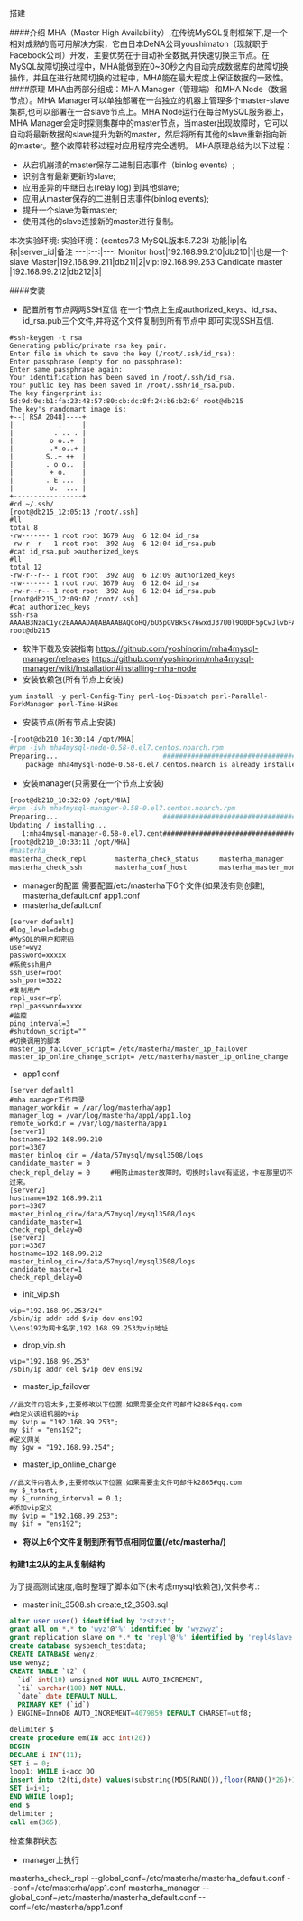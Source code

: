 搭建


####介绍
MHA（Master High Availability）,在传统MySQL复制框架下,是一个相对成熟的高可用解决方案，它由日本DeNA公司youshimaton（现就职于Facebook公司）开发，主要优势在于自动补全数据,并快速切换主节点。在MySQL故障切换过程中，MHA能做到在0~30秒之内自动完成数据库的故障切换操作，并且在进行故障切换的过程中，MHA能在最大程度上保证数据的一致性。
####原理
MHA由两部分组成：MHA Manager（管理端）和MHA Node（数据节点）。MHA Manager可以单独部署在一台独立的机器上管理多个master-slave集群,也可以部署在一台slave节点上。MHA Node运行在每台MySQL服务器上，MHA Manager会定时探测集群中的master节点，当master出现故障时，它可以自动将最新数据的slave提升为新的master，然后将所有其他的slave重新指向新的master。整个故障转移过程对应用程序完全透明。
MHA原理总结为以下过程：
- 从宕机崩溃的master保存二进制日志事件（binlog events）;
- 识别含有最新更新的slave;
- 应用差异的中继日志(relay log) 到其他slave;
- 应用从master保存的二进制日志事件(binlog events);
- 提升一个slave为新master;
- 使用其他的slave连接新的master进行复制。

本次实验环境:
实验环境：(centos7.3 MySQL版本5.7.23)
功能|ip|名称|server_id|备注
---|:--:|---:
Monitor host|192.168.99.210|db210|1|也是一个slave
Master|192.168.99.211|db211|2|vip:192.168.99.253
Candicate master |192.168.99.212|db212|3|

####安装
- 配置所有节点两两SSH互信
 在一个节点上生成authorized_keys、id_rsa、id_rsa.pub三个文件,并将这个文件复制到所有节点中.即可实现SSH互信.
```
#ssh-keygen -t rsa 
Generating public/private rsa key pair.
Enter file in which to save the key (/root/.ssh/id_rsa): 
Enter passphrase (empty for no passphrase): 
Enter same passphrase again: 
Your identification has been saved in /root/.ssh/id_rsa.
Your public key has been saved in /root/.ssh/id_rsa.pub.
The key fingerprint is:
5d:9d:9e:b1:fa:23:48:57:80:cb:dc:8f:24:b6:b2:6f root@db215
The key's randomart image is:
+--[ RSA 2048]----+
|           .     |
|          . .. . |
|         o o..+  |
|         .*.o..+ |
|        S..+ ++  |
|        . o o..  |
|         + o.    |
|        . E ...  |
|         o.  ... |
+-----------------+
#cd ~/.ssh/
[root@db215_12:05:13 /root/.ssh]  
#ll
total 8
-rw------- 1 root root 1679 Aug  6 12:04 id_rsa
-rw-r--r-- 1 root root  392 Aug  6 12:04 id_rsa.pub
#cat id_rsa.pub >authorized_keys
#ll
total 12
-rw-r--r-- 1 root root  392 Aug  6 12:09 authorized_keys
-rw------- 1 root root 1679 Aug  6 12:04 id_rsa
-rw-r--r-- 1 root root  392 Aug  6 12:04 id_rsa.pub
[root@db215_12:09:07 /root/.ssh]  
#cat authorized_keys 
ssh-rsa AAAAB3NzaC1yc2EAAAADAQABAAABAQCoHQ/bU5pGVBkSk76wxdJ37U0l9O0DF5pCwJlvbFAr96pfBLu30/1hZ+tX/yrLF//Y68qC2fV2og4I5o25e5c9HYbiTiaC4mqO42ij3rBe96H1FUGG5/3sYvuTmPXXI2Sh+mlqM/1omnl0wjTVc0QXZhDTEqfB2p6AWjvCq5xkPKxB+smtEHlJiymKnQhd+jffpsrW50KLbbCr+mKb3DXyquuHDYEze2WrK6+RHEZtOyOedrTqV5yzv3rj/4ecehTzdEE8XPvvnu0cALQExHtNVQ3II9x3FprYTBFL9/klG9f8FfABLv6EhLIg67nZnpFC2f0ihgQf8KJsT8KIf9HD root@db215

``` 


- 软件下载及安装指南
https://github.com/yoshinorim/mha4mysql-manager/releases
https://github.com/yoshinorim/mha4mysql-manager/wiki/Installation#installing-mha-node
- 安装依赖包(所有节点上安装)
``` 
yum install -y perl-Config-Tiny perl-Log-Dispatch perl-Parallel-ForkManager perl-Time-HiRes
```
- 安装节点(所有节点上安装)
```bash
-[root@db210_10:30:14 /opt/MHA]  
#rpm -ivh mha4mysql-node-0.58-0.el7.centos.noarch.rpm 
Preparing...                          ################################# [100%]
	package mha4mysql-node-0.58-0.el7.centos.noarch is already installed
```
- 安装manager(只需要在一个节点上安装)

```bash
[root@db210_10:32:09 /opt/MHA]  
#rpm -ivh mha4mysql-manager-0.58-0.el7.centos.noarch.rpm 
Preparing...                          ################################# [100%]
Updating / installing...
   1:mha4mysql-manager-0.58-0.el7.cent################################# [100%]
[root@db210_10:33:11 /opt/MHA]  
#masterha_
masterha_check_repl       masterha_check_status     masterha_manager          masterha_master_switch    masterha_stop             
masterha_check_ssh        masterha_conf_host        masterha_master_monitor   masterha_secondary_check  

```

- manager的配置
需要配置/etc/masterha下6个文件(如果没有则创建), masterha_default.cnf app1.conf 
- masterha_default.cnf
```
[server default]
#log_level=debug
#MySQL的用户和密码
user=wyz
password=xxxxx
#系统ssh用户
ssh_user=root
ssh_port=3322
#复制用户
repl_user=rpl
repl_password=xxxx
#监控
ping_interval=3
#shutdown_script=""
#切换调用的脚本
master_ip_failover_script= /etc/masterha/master_ip_failover
master_ip_online_change_script= /etc/masterha/master_ip_online_change
```
- app1.conf
```
[server default]
#mha manager工作目录
manager_workdir = /var/log/masterha/app1
manager_log = /var/log/masterha/app1/app1.log
remote_workdir = /var/log/masterha/app1
[server1]
hostname=192.168.99.210
port=3307
master_binlog_dir = /data/57mysql/mysql3508/logs
candidate_master = 0
check_repl_delay = 0     #用防止master故障时，切换时slave有延迟，卡在那里切不过来。
[server2]
hostname=192.168.99.211
port=3307
master_binlog_dir=/data/57mysql/mysql3508/logs
candidate_master=1
check_repl_delay=0
[server3]
port=3307
hostname=192.168.99.212
master_binlog_dir=/data/57mysql/mysql3508/logs
candidate_master=1
check_repl_delay=0
```
- init_vip.sh
```
vip="192.168.99.253/24"
/sbin/ip addr add $vip dev ens192
\\ens192为网卡名字,192.168.99.253为vip地址.
```
- drop_vip.sh
```
vip="192.168.99.253"
/sbin/ip addr del $vip dev ens192
```
- master_ip_failover
```
//此文件内容太多,主要修改以下位置.如果需要全文件可邮件k2865#qq.com
#自定义该组机器的vip
my $vip = "192.168.99.253";
my $if = "ens192";
#定义网关
my $gw = "192.168.99.254";
```
- master_ip_online_change
```
//此文件内容太多,主要修改以下位置.如果需要全文件可邮件k2865#qq.com
my $_tstart;
my $_running_interval = 0.1;
#添加vip定义
my $vip = "192.168.99.253";
my $if = "ens192";
```
- **将以上6个文件复制到所有节点相同位置(/etc/masterha/)**

#### 构建1主2从的主从复制结构
为了提高测试速度,临时整理了脚本如下(未考虑mysql依赖包),仅供参考.:
- master
init_3508.sh
create_t2_3508.sql
```sql
alter user user() identified by 'zstzst';
grant all on *.* to 'wyz'@'%' identified by 'wyzwyz';
grant replication slave on *.* to 'repl'@'%' identified by 'repl4slave';
create database sysbench_testdata;
CREATE DATABASE wenyz;
use wenyz;
CREATE TABLE `t2` (
  `id` int(10) unsigned NOT NULL AUTO_INCREMENT,
  `ti` varchar(100) NOT NULL,
  `date` date DEFAULT NULL,
  PRIMARY KEY (`id`)
) ENGINE=InnoDB AUTO_INCREMENT=4079859 DEFAULT CHARSET=utf8;

delimiter $
create procedure em(IN acc int(20))
BEGIN
DECLARE i INT(11);
SET i = 0;
loop1: WHILE i<acc DO
insert into t2(ti,date) values(substring(MD5(RAND()),floor(RAND()*26)+1,15),now()) ;
SET i=i+1;
END WHILE loop1;
end $
delimiter ;
call em(365);

```
检查集群状态
- manager上执行

masterha_check_repl --global_conf=/etc/masterha/masterha_default.conf --conf=/etc/masterha/app1.conf
masterha_manager  --global_conf=/etc/masterha/masterha_default.conf --conf=/etc/masterha/app1.conf
